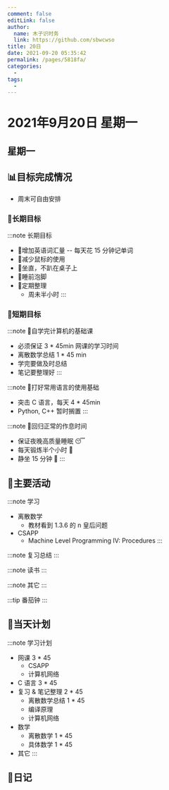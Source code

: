 ```yaml
---
comment: false
editLink: false
author: 
  name: 木子识时务
  link: https://github.com/sbwcwso
title: 20日
date: 2021-09-20 05:35:42
permalink: /pages/5818fa/
categories: 
  - 
tags: 
  - 
---
```


# 2021年9月20日 星期一

## 星期一

## 📊目标完成情况

* 周末可自由安排

### 🐺长期目标

:::note 长期目标
* 🚢增加英语词汇量 -- 每天花 15 分钟记单词
* 🚢减少鼠标的使用
* 🚢坐直，不趴在桌子上
* 🚢睡前泡脚
* 🚢定期整理
  * 周未半小时
:::

### 🐆短期目标

:::note 🚗自学完计算机的基础课
* 必须保证 3 * 45min 网课的学习时间
* 离散数学总结 1 * 45 min
* 学完要做及时总结
* 笔记要整理好
:::

:::note 🚗打好常用语言的使用基础
* 突击 C 语言，每天 4 * 45min
* Python, C++ 暂时搁置
:::

:::note 🚗回归正常的作息时间
* 保证夜晚高质量睡眠 😴
* 每天锻炼半个小时 🏃
* 静坐 15 分钟 🙏
:::

## 🏃主要活动

:::note 学习
* 离散数学
  * 教材看到 1.3.6 的 n 皇后问题
* CSAPP
  * Machine Level Programming IV: Procedures
:::

:::note 复习总结
:::

:::note 读书
:::

:::note 其它
:::

:::tip 番茄钟
:::

## 📓当天计划

:::note 学习计划
* 网课 3 * 45
  * CSAPP
  * 计算机网络
* C 语言 3 * 45
* 复习 & 笔记整理 2 * 45
  * 离散数学总结 1 * 45
  * 编译原理
  * 计算机网络
* 数学
  * 离散数学 1 * 45
  * 具体数学 1 * 45
* 其它
:::

## 🤔日记
